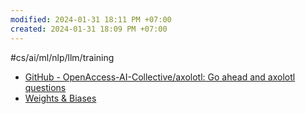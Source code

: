 ```yaml
---
modified: 2024-01-31 18:11 PM +07:00
created: 2024-01-31 18:09 PM +07:00
---
```

#cs/ai/ml/nlp/llm/training 

- [GitHub - OpenAccess-AI-Collective/axolotl: Go ahead and axolotl questions](https://github.com/OpenAccess-AI-Collective/axolotl)
- [Weights & Biases](https://wandb.ai/capecape/alpaca_ft/reports/How-to-Fine-Tune-an-LLM-Part-1-Preparing-a-Dataset-for-Instruction-Tuning--Vmlldzo1NTcxNzE2)